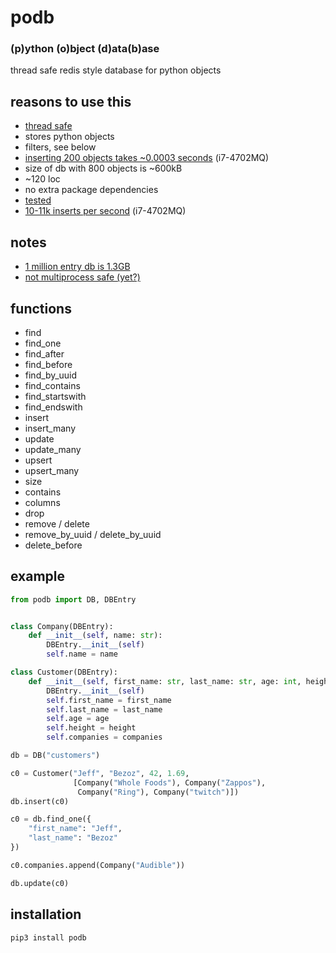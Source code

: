 # podb
### (p)ython (o)bject (d)ata(b)ase
thread safe redis style database for python objects<br>
## reasons to use this
- [thread safe](tests/threaded.py)
- stores python objects
- filters, see below
- [inserting 200 objects takes ~0.0003 seconds](tests/all.py#L74) (i7-4702MQ)
- size of db with 800 objects is ~600kB 
- ~120 loc
- no extra package dependencies
- [tes](tests/all.py)[ted](tests/huge.py)
- [10-11k inserts per second](tests/huge.py) (i7-4702MQ)
## notes
- [1 million entry db is 1.3GB](tests/huge.db)
- [not multiprocess safe (yet?)](tests/processed.py)
## functions
- find
- find_one
- find_after
- find_before
- find_by_uuid
- find_contains
- find_startswith
- find_endswith
- insert
- insert_many
- update
- update_many
- upsert
- upsert_many
- size
- contains
- columns
- drop
- remove / delete
- remove_by_uuid / delete_by_uuid
- delete_before
## example
```python
from podb import DB, DBEntry


class Company(DBEntry):
    def __init__(self, name: str):
        DBEntry.__init__(self)
        self.name = name

class Customer(DBEntry):
    def __init__(self, first_name: str, last_name: str, age: int, height: float, companies: list[DBEntry]):
        DBEntry.__init__(self)
        self.first_name = first_name
        self.last_name = last_name
        self.age = age
        self.height = height
        self.companies = companies

db = DB("customers")

c0 = Customer("Jeff", "Bezoz", 42, 1.69, 
              [Company("Whole Foods"), Company("Zappos"), 
               Company("Ring"), Company("twitch")])
db.insert(c0)

c0 = db.find_one({
    "first_name": "Jeff",
    "last_name": "Bezoz"
})

c0.companies.append(Company("Audible"))

db.update(c0)
```
## installation
```shell
pip3 install podb
```